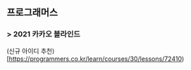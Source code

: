 ## 프로그래머스
### > 2021 카카오 블라인드 
(신규 아이디 추천)[https://programmers.co.kr/learn/courses/30/lessons/72410)
